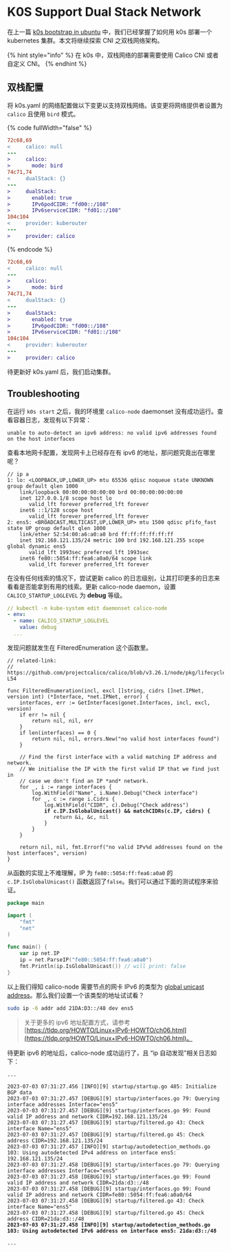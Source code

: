 # K0S Support Dual Stack Network

在上一篇 [k0s bootstrap in ubuntu](k0s-v1.26.3+k0s.0-bootstrap.md) 中，我们已经掌握了如何用 k0s 部署一个 kubernetes 集群。本文将继续探索 CNI 之双栈网络架构。

{% hint style="info" %}
在 k0s 中，双栈网络的部署需要使用 Calico CNI 或者自定义 CNI。
{% endhint %}

## 双栈配置

将 k0s.yaml 的网络配置做以下变更以支持双栈网络。该变更将网络提供者设置为 `calico` 且使用 `bird` 模式。

{% code fullWidth="false" %}
```diff
72c68,69
<     calico: null
---
>     calico:
>       mode: bird
74c71,74
<     dualStack: {}
---
>     dualStack:
>       enabled: true
>       IPv6podCIDR: "fd00::/108"
>       IPv6serviceCIDR: "fd01::/108"
104c104
<     provider: kuberouter
---
>     provider: calico
```
{% endcode %}

```diff
72c68,69
<     calico: null
---
>     calico:
>       mode: bird
74c71,74
<     dualStack: {}
---
>     dualStack:
>       enabled: true
>       IPv6podCIDR: "fd00::/108"
>       IPv6serviceCIDR: "fd01::/108"
104c104
<     provider: kuberouter
---
>     provider: calico
```

待更新好 k0s.yaml 后，我们启动集群。

## Troubleshooting

在运行 `k0s start` 之后，我的环境里 `calico-node` daemonset 没有成功运行。查看容器日志，发现有以下异常：

```log
unable to auto-detect an ipv6 address: no valid ipv6 addresses found on the host interfaces
```

查看本地网卡配置，发现网卡上已经存在有 ipv6 的地址，那问题究竟出在哪里呢？

```
// ip a
1: lo: <LOOPBACK,UP,LOWER_UP> mtu 65536 qdisc noqueue state UNKNOWN group default qlen 1000
    link/loopback 00:00:00:00:00:00 brd 00:00:00:00:00:00
    inet 127.0.0.1/8 scope host lo
       valid_lft forever preferred_lft forever
    inet6 ::1/128 scope host
       valid_lft forever preferred_lft forever
2: ens5: <BROADCAST,MULTICAST,UP,LOWER_UP> mtu 1500 qdisc pfifo_fast state UP group default qlen 1000
    link/ether 52:54:00:a6:a0:a0 brd ff:ff:ff:ff:ff:ff
    inet 192.168.121.135/24 metric 100 brd 192.168.121.255 scope global dynamic ens5
       valid_lft 1993sec preferred_lft 1993sec
    inet6 fe80::5054:ff:fea6:a0a0/64 scope link
       valid_lft forever preferred_lft forever
```

在没有任何线索的情况下，尝试更新 calico 的日志级别，让其打印更多的日志来看看是否能拿到有用的线索。更新 calico-node daemon，设置 `CALICO_STARTUP_LOGLEVEL` 为 **debug** 等级。

```yaml
// kubectl -n kube-system edit daemonset calico-node
- env:
  - name: CALICO_STARTUP_LOGLEVEL
    value: debug
  ...
```

发现问题就发生在 FilteredEnumeration 这个函数里。

<pre class="language-go" data-line-numbers><code class="lang-go">// related-link:
//   https://github.com/projectcalico/calico/blob/v3.26.1/node/pkg/lifecycle/startup/autodetection/filtered.go#L30-L54

func FilteredEnumeration(incl, excl []string, cidrs []net.IPNet, version int) (*Interface, *net.IPNet, error) {
	interfaces, err := GetInterfaces(gonet.Interfaces, incl, excl, version)
	if err != nil {
		return nil, nil, err
	}
	if len(interfaces) == 0 {
		return nil, nil, errors.New("no valid host interfaces found")
	}

	// Find the first interface with a valid matching IP address and network.
	// We initialise the IP with the first valid IP that we find just in
	// case we don't find an IP *and* network.
	for _, i := range interfaces {
		log.WithField("Name", i.Name).Debug("Check interface")
		for _, c := range i.Cidrs {
			log.WithField("CIDR", c).Debug("Check address")
<strong>			if c.IP.IsGlobalUnicast() &#x26;&#x26; matchCIDRs(c.IP, cidrs) {
</strong>				return &#x26;i, &#x26;c, nil
			}
		}
	}

	return nil, nil, fmt.Errorf("no valid IPv%d addresses found on the host interfaces", version)
}
</code></pre>

从函数的实现上不难理解，IP 为 `fe80::5054:ff:fea6:a0a0` 的 `c.IP.IsGlobalUnicast()` 函数返回了`false`。我们可以通过下面的测试程序来验证。

```go
package main

import (
	"fmt"
	"net"
)

func main() {
	var ip net.IP
	ip = net.ParseIP("fe80::5054:ff:fea6:a0a0")
	fmt.Println(ip.IsGlobalUnicast()) // will print: false
}
```

以上我们得知 calico-node 需要节点的网卡 IPv6 的类型为 [global unicast address](https://en.wikipedia.org/wiki/IPv6\_address)。那么我们设置一个该类型的地址试试看？

```bash
sudo ip -6 addr add 21DA:D3::/48 dev ens5
```

> 关于更多的 ipv6 地址配置方式，请参考 [https://tldp.org/HOWTO/Linux+IPv6-HOWTO/ch06.html](https://tldp.org/HOWTO/Linux+IPv6-HOWTO/ch06.html)。

待更新 ipv6 的地址后，calico-node 成功运行了，且 “ip 自动发现”相关日志如下：

<pre class="language-log"><code class="lang-log">...

2023-07-03 07:31:27.456 [INFO][9] startup/startup.go 485: Initialize BGP data
2023-07-03 07:31:27.457 [DEBUG][9] startup/interfaces.go 79: Querying interface addresses Interface="ens5"
2023-07-03 07:31:27.457 [DEBUG][9] startup/interfaces.go 99: Found valid IP address and network CIDR=192.168.121.135/24
2023-07-03 07:31:27.457 [DEBUG][9] startup/filtered.go 43: Check interface Name="ens5"
2023-07-03 07:31:27.457 [DEBUG][9] startup/filtered.go 45: Check address CIDR=192.168.121.135/24
2023-07-03 07:31:27.457 [INFO][9] startup/autodetection_methods.go 103: Using autodetected IPv4 address on interface ens5: 192.168.121.135/24
2023-07-03 07:31:27.458 [DEBUG][9] startup/interfaces.go 79: Querying interface addresses Interface="ens5"
2023-07-03 07:31:27.458 [DEBUG][9] startup/interfaces.go 99: Found valid IP address and network CIDR=21da:d3::/48
2023-07-03 07:31:27.458 [DEBUG][9] startup/interfaces.go 99: Found valid IP address and network CIDR=fe80::5054:ff:fea6:a0a0/64
2023-07-03 07:31:27.458 [DEBUG][9] startup/filtered.go 43: Check interface Name="ens5"
2023-07-03 07:31:27.458 [DEBUG][9] startup/filtered.go 45: Check address CIDR=21da:d3::/48
<strong>2023-07-03 07:31:27.458 [INFO][9] startup/autodetection_methods.go 103: Using autodetected IPv6 address on interface ens5: 21da:d3::/48
</strong>
...
</code></pre>
